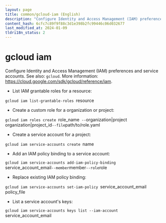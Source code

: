 ```yaml
---
layout: page
title: common/gcloud-iam (English)
description: "Configure Identity and Access Management (IAM) preferences and service accounts."
content_hash: 6cfc7c89f9f88c3d1e398b2fc99446c06d032677
last_modified_at: 2024-01-09
tldri18n_status: 2
---
```

# gcloud iam

Configure Identity and Access Management (IAM) preferences and service accounts.
See also: `gcloud`.
More information: <https://cloud.google.com/sdk/gcloud/reference/iam>.

- List IAM grantable roles for a resource:

`gcloud iam list-grantable-roles `<span class="tldr-var badge badge-pill bg-dark-lm bg-white-dm text-white-lm text-dark-dm font-weight-bold">resource</span>

- Create a custom role for a organization or project:

`gcloud iam roles create `<span class="tldr-var badge badge-pill bg-dark-lm bg-white-dm text-white-lm text-dark-dm font-weight-bold">role_name</span>` --`<span class="tldr-var badge badge-pill bg-dark-lm bg-white-dm text-white-lm text-dark-dm font-weight-bold">organization|project</span>` `<span class="tldr-var badge badge-pill bg-dark-lm bg-white-dm text-white-lm text-dark-dm font-weight-bold">organization|project_id</span>` --file `<span class="tldr-var badge badge-pill bg-dark-lm bg-white-dm text-white-lm text-dark-dm font-weight-bold">path/to/role.yaml</span>

- Create a service account for a project:

`gcloud iam service-accounts create `<span class="tldr-var badge badge-pill bg-dark-lm bg-white-dm text-white-lm text-dark-dm font-weight-bold">name</span>

- Add an IAM policy binding to a service account:

`gcloud iam service-accounts add-iam-policy-binding `<span class="tldr-var badge badge-pill bg-dark-lm bg-white-dm text-white-lm text-dark-dm font-weight-bold">service_account_email</span>` --member `<span class="tldr-var badge badge-pill bg-dark-lm bg-white-dm text-white-lm text-dark-dm font-weight-bold">member</span>` --role `<span class="tldr-var badge badge-pill bg-dark-lm bg-white-dm text-white-lm text-dark-dm font-weight-bold">role</span>

- Replace existing IAM policy binding:

`gcloud iam service-accounts set-iam-policy `<span class="tldr-var badge badge-pill bg-dark-lm bg-white-dm text-white-lm text-dark-dm font-weight-bold">service_account_email</span>` `<span class="tldr-var badge badge-pill bg-dark-lm bg-white-dm text-white-lm text-dark-dm font-weight-bold">policy_file</span>

- List a service account's keys:

`gcloud iam service-accounts keys list --iam-account `<span class="tldr-var badge badge-pill bg-dark-lm bg-white-dm text-white-lm text-dark-dm font-weight-bold">service_account_email</span>

